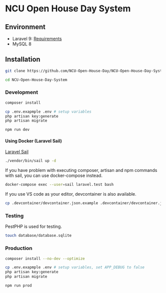 # NCU Open House Day System

## Environment

- Laravel 9: [Requirements](https://laravel.com/docs/9.x/deployment#server-requirements)
- MySQL 8

## Installation

```bash
git clone https://github.com/NCU-Open-House-Day/NCU-Open-House-Day-System.git NCU-Open-House-Day-System

cd NCU-Open-House-Day-System
```

### Development

```bash
composer install

cp .env.exapmple .env # setup variables
php artisan key:generate
php artisan migrate

npm run dev
```

#### Using Docker (Laravel Sail)

[Laravel Sail](https://laravel.com/docs/9.x/sail)

```bash
./vendor/bin/sail up -d
```

If you have problem with executing composer, artisan and npm commands with sail, you can use docker-compose instead.

```bash
docker-compose exec --user=sail laravel.test bash
```

If you use VS code as your editor, devcontainer is also available.

```bash
cp .devcontainer/devcontainer.json.example .devcontainer/devcontainer.json
```

### Testing

PestPHP is used for testing.

```bash
touch database/database.sqlite
```

### Production

```bash
composer install --no-dev --optimize

cp .env.exapmple .env # setup variables, set APP_DEBUG to false
php artisan key:generate
php artisan migrate

npm run prod
```
